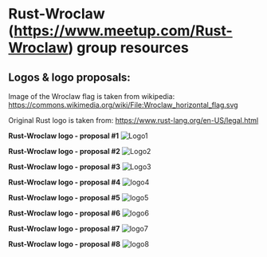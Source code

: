 Rust-Wroclaw (https://www.meetup.com/Rust-Wroclaw) group resources
==================================================================


Logos & logo proposals:
-----------------------

Image of the Wroclaw flag is taken from wikipedia: https://commons.wikimedia.org/wiki/File:Wroclaw_horizontal_flag.svg

Original Rust logo is taken from: https://www.rust-lang.org/en-US/legal.html

**Rust-Wroclaw logo - proposal #1**
![Logo1](rust-wroclaw-logo-1.png)


**Rust-Wroclaw logo - proposal #2**
![Logo2](rust-wroclaw-logo-2.png)


**Rust-Wroclaw logo - proposal #3**
![Logo3](rust-wroclaw-logo-flag-bg.png)


**Rust-Wroclaw logo - proposal #4**
![logo4](rust-wroclaw-logo-flag-bg-2.png)


**Rust-Wroclaw logo - proposal #5**
![logo5](rust-wroclaw-logo-W-bg.png)

**Rust-Wroclaw logo - proposal #6**
![logo6](rust-wroclaw-silhouette.png)

**Rust-Wroclaw logo - proposal #7**
![logo7](rust-wroclaw-spire.png)

**Rust-Wroclaw logo - proposal #8**
![logo8](rust-wroclaw-W.png)
